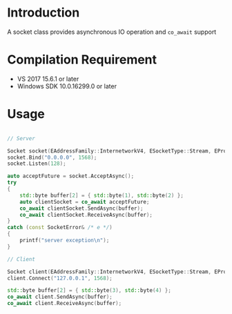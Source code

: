 # Introduction
A socket class provides asynchronous IO operation and `co_await` support

# Compilation Requirement
* VS 2017 15.6.1 or later
* Windows SDK 10.0.16299.0 or later

# Usage

```c++

// Server

Socket socket(EAddressFamily::InternetworkV4, ESocketType::Stream, EProtocolType::Tcp);
socket.Bind("0.0.0.0", 1568);
socket.Listen(128);

auto acceptFuture = socket.AcceptAsync();
try
{
	std::byte buffer[2] = { std::byte(1), std::byte(2) };
	auto clientSocket = co_await acceptFuture;
	co_await clientSocket.SendAsync(buffer);
	co_await clientSocket.ReceiveAsync(buffer);
}
catch (const SocketError& /* e */)
{
	printf("server exception\n");
}

// Client

Socket client(EAddressFamily::InternetworkV4, ESocketType::Stream, EProtocolType::Tcp);
client.Connect("127.0.0.1", 1568);

std::byte buffer[2] = { std::byte(3), std::byte(4) };
co_await client.SendAsync(buffer);
co_await client.ReceiveAsync(buffer);
	
```
